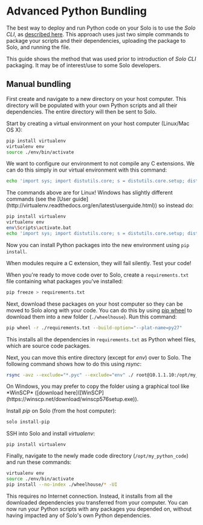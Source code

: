 # Advanced Python Bundling

The best way to deploy and run Python code on your Solo is to use the *Solo CLI*, as [described here](concept-dronekit.html#deploying-scripts-to-solo).
This approach uses just two simple commands to package your scripts and their dependencies, uploading the package to Solo, and running the file.

This guide shows the method that was used prior to introduction of *Solo CLI* packaging. It may be of interest/use to some Solo developers.


## Manual bundling

First create and navigate to a new directory on your host computer. This directory will be populated with your own Python scripts and all their dependencies. The entire directory will then be sent to Solo. 

Start by creating a virtual environment on your host computer (Linux/Mac OS X):

<div class="host-code"></div>

```sh
pip install virtualenv
virtualenv env
source ./env/bin/activate
```

We want to configure our environment to not compile any C extensions. We can do this simply in our virtual environment with this command:

<div class="host-code"></div>

```sh
echo 'import sys; import distutils.core; s = distutils.core.setup; distutils.core.setup = (lambda s: (lambda **kwargs: (kwargs.__setitem__("ext_modules", []), s(**kwargs))))(s)' > env/lib/python2.7/site-packages/distutils.pth
```

<aside class="note">
The commands above are for Linux! Windows has slightly different commands (see the [User guide](http://virtualenv.readthedocs.org/en/latest/userguide.html)) so instead do:

<div class="host-code"></div>

```sh
pip install virtualenv
virtualenv env
env\Scripts\activate.bat
echo 'import sys; import distutils.core; s = distutils.core.setup; distutils.core.setup = (lambda s: (lambda **kwargs: (kwargs.__setitem__("ext_modules", []), s(**kwargs))))(s)' > env\Lib\site-packages\distutils.pth
```
</aside>

Now you can install Python packages into the new environment using `pip install`. 

<aside class="caution">
When modules require a C extension, they will fail silently. Test your code!
</aside>

When you're ready to move code over to Solo, create a `requirements.txt` file containing what packages you've installed:

<div class="host-code"></div>

```sh
pip freeze > requirements.txt
```

Next, download these packages on your host computer so they can be moved to Solo along with your code. You can do this by using [pip wheel](https://pip.pypa.io/en/latest/reference/pip_wheel.html) to download them into a new folder (`./wheelhouse`). Run this command:

<div class="host-code"></div>

```sh
pip wheel -r ./requirements.txt --build-option="--plat-name=py27"
```

This installs all the dependencies in `requirements.txt` as Python wheel files, which are source code packages.

Next, you can move this entire directory (except for *env*) over to Solo. The following command shows how to do this using *rsync*:

<div class="host-code"></div>

```sh
rsync -avz --exclude="*.pyc" --exclude="env" ./ root@10.1.1.10:/opt/my_python_code
```

<aside class="tip">
On Windows, you may prefer to copy the folder using a graphical tool like *WinSCP* ([download here]([WinSCP](https://winscp.net/download/winscp576setup.exe)).
</aside>

Install _pip_ on Solo (from the host computer):

<div class="host-code"></div>

```sh
solo install-pip
```

SSH into Solo and install _virtualenv_:


```
pip install virtualenv
```

Finally, navigate to the newly made code directory (`/opt/my_python_code`) and run these commands:

```sh
virtualenv env
source ./env/bin/activate
pip install --no-index ./wheelhouse/* -UI
```

This requires no Internet connection. Instead, it installs from all the downloaded dependencies you transferred from your computer. You can now run your Python scripts with any packages you depended on, without having impacted any of Solo's own Python dependencies.
